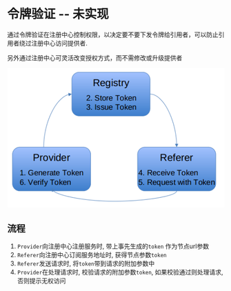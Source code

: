 # 令牌验证 -- 未实现
通过令牌验证在注册中心控制权限，以决定要不要下发令牌给引用者，可以防止引用者绕过注册中心访问提供者.

另外通过注册中心可灵活改变授权方式，而不需修改或升级提供者

![token](../img/token.png)

## 流程

1. `Provider`向注册中心注册服务时, 带上事先生成的`token` 作为节点url参数
2. `Referer`向注册中心订阅服务地址时, 获得节点参数`token`
3. `Referer`发送请求时, 将`token`带到请求的附加参数中
4. `Provider`在处理请求时, 校验请求的附加参数`token`, 如果校验通过则处理请求, 否则提示无权访问